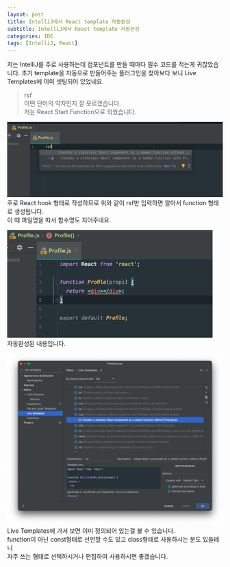 ```yaml
---
layout: post
title: IntelliJ에서 React template 자동완성
subtitle: IntelliJ에서 React template 자동완성
categories: IDE
tags: [IntelliJ, React]
---
```


저는 IntelliJ를 주로 사용하는데 컴포넌트를 만들 때마다 필수 코드를 적는게 귀찮았습니다.
초기 template을 자동으로 만들어주는 플러그인을 찾아보다 보니 Live Templates에 이미 셋팅되어 있었네요.

> rsf  
> 어떤 단어의 약자인지 잘 모르겠습니다.  
> 저는 React Start Function으로 외웠습니다.

![img.png](/assets/images/post/2021/2021-12-31-IDE-intellij-react-format/01-rsp.png)
주로 React hook 형태로 작성하므로 위와 같이 rsf만 입력하면 알아서 function 형태로 생성됩니다.  
이 때 파일명을 따서 함수명도 지어주네요.

![img_1.png](/assets/images/post/2021/2021-12-31-IDE-intellij-react-format/02-completed.png)  
자동완성된 내용입니다.

![sc.png](/assets/images/post/2021/2021-12-31-IDE-intellij-react-format/03-live-templates.png)  
Live Templates에 가서 보면 이미 정의되어 있는걸 볼 수 있습니다.  
function이 아닌 const형태로 선언할 수도 있고 class형태로 사용하시는 분도 있을테니  
자주 쓰는 형태로 선택하시거나 편집하여 사용하시면 좋겠습니다.
